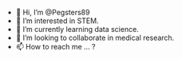 - 👋 Hi, I’m @Pegsters89
- 👀 I’m interested in STEM.
- 🌱 I’m currently learning data science.
- 💞️ I’m looking to collaborate in medical research.
- 📫 How to reach me ... ?

<!---
Pegsters89/Pegsters89 is a ✨ special ✨ repository because its `README.md` (this file) appears on your GitHub profile.
You can click the Preview link to take a look at your changes.
--->
